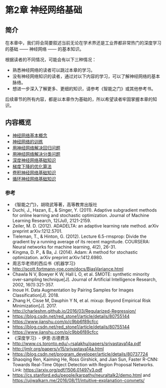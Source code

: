 <!--Copyright © Microsoft Corporation. All rights reserved.
  适用于[License](https://github.com/microsoft/AI-System/blob/main/LICENSE)版权许可-->

# 第2章 神经网络基础

## 简介

在本章中，我们将会简要叙述当前无论在学术界还是工业界都非常热门的深度学习的基础 —— 神经网络 —— 的基本知识。

根据读者的不同情况，可能会有以下三种情况：

- 熟悉神经网络的读者可以跳过本章的学习。
- 没有神经网络知识的读者，通过对以下内容的学习，可以了解神经网络的基本脉络。
- 想进一步深入了解更多、更细的知识，请参考《智能之门》或其他参考书。

后续章节的所有内容，都是以本章作为基础的，所以希望读者牢固掌握本章的知识。


## 内容概览

- [神经网络基本概念](2.1-神经网络基本概念.md)
- [神经网络的训练](2.2-神经网络的训练.md)
- [用神经网络解决回归问题](2.3-解决回归问题.md)
- [用神经网络解决分类问题](2.4-解决分类问题.md)
- [深度神经网络基础知识](2.5-深度神经网络.md)
- [梯度下降的优化算法](2.6-梯度下降的优化算法.md)
- [卷积神经网络基础知识](2.7-卷积神经网络.md)
- [循环神经网络基础知识](2.8-循环神经网络.md)


### 参考

- 《智能之门》，胡晓武等著，高等教育出版社
- Duchi, J., Hazan, E., & Singer, Y. (2011). Adaptive subgradient methods for online learning and stochastic optimization. Journal of Machine Learning Research, 12(Jul), 2121-2159.
- Zeiler, M. D. (2012). ADADELTA: an adaptive learning rate method. arXiv preprint arXiv:1212.5701.
- Tieleman, T., & Hinton, G. (2012). Lecture 6.5-rmsprop: Divide the gradient by a running average of its recent magnitude. COURSERA: Neural networks for machine learning, 4(2), 26-31.
- Kingma, D. P., & Ba, J. (2014). Adam: A method for stochastic optimization. arXiv preprint arXiv:1412.6980.
- 周志华老师的西瓜书《机器学习》
- http://scott.fortmann-roe.com/docs/BiasVariance.html
- Chawla N V, Bowyer K W, Hall L O, et al. SMOTE: synthetic minority over-sampling technique[J]. Journal of Artificial Intelligence Research, 2002, 16(1):321-357.
- Inoue H. Data Augmentation by Pairing Samples for Images Classification[J]. 2018.
- Zhang H, Cisse M, Dauphin Y N, et al. mixup: Beyond Empirical Risk Minimization[J]. 2017.
- http://charleshm.github.io/2016/03/Regularized-Regression/
- https://blog.csdn.net/red_stone1/article/details/80755144
- https://www.jianshu.com/p/c9bb6f89cfcc
- https://blog.csdn.net/red_stone1/article/details/80755144
- https://www.jianshu.com/p/c9bb6f89cfcc
- 《深度学习》- 伊恩·古德费洛
- http://www.cs.toronto.edu/~rsalakhu/papers/srivastava14a.pdf
- http://jmlr.org/papers/v15/srivastava14a.html
- https://blog.csdn.net/program_developer/article/details/80737724
- Shaoqing Ren, Kaiming He, Ross Girshick, and Jian Sun, Faster R-CNN: Towards Real-Time Object Detection with Region Proposal Networks. Link: https://arxiv.org/pdf/1506.01497v3.pdf
- https://cs.stanford.edu/people/karpathy/neuraltalk2/demo.html and https://ujjwalkarn.me/2016/08/11/intuitive-explanation-convnets/